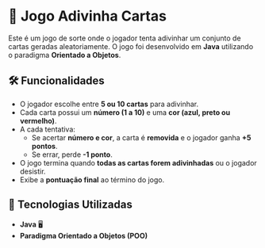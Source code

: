 # 🎴 Jogo Adivinha Cartas  

Este é um jogo de sorte onde o jogador tenta adivinhar um conjunto de cartas geradas aleatoriamente. O jogo foi desenvolvido em **Java** utilizando o paradigma **Orientado a Objetos**.  

## 🛠️ Funcionalidades  
- O jogador escolhe entre **5 ou 10 cartas** para adivinhar.  
- Cada carta possui um **número (1 a 10)** e uma **cor (azul, preto ou vermelho)**.  
- A cada tentativa:  
  - Se acertar **número e cor**, a carta é **removida** e o jogador ganha **+5 pontos**.  
  - Se errar, perde **-1 ponto**.  
- O jogo termina quando **todas as cartas forem adivinhadas** ou o jogador desistir.  
- Exibe a **pontuação final** ao término do jogo.  

## 🚀 Tecnologias Utilizadas  
- **Java** 🖥️  
- **Paradigma Orientado a Objetos (POO)**  
